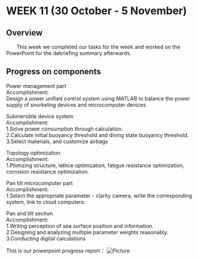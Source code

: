 # WEEK 11 (30 October - 5 November)

## Overview
&emsp;&emsp;This week we completed our tasks for the week and worked on the PowerPoint for the debriefing summary afterwards.
## Progress on components
Power management part
<br>
Accomplishment:
<br>
Design a power unified control system using MATLAB to balance the power supply of snorkeling devices and microcomputer devices
<br>

Submersible device system
<br>
Accomplishment:
<br>
1.Solve power consumption through calculation.
<br>
2.Calculate initial buoyancy threshold and diving state buoyancy threshold.
<br>
3.Select materials, and customize airbags
<br>

Topology optimization
<br>
Accomplishment:
<br>
1.Ptimizing structure, lattice optimization, fatigue resistance optimization, corrosion resistance optimization.
<br>

Pan tilt microcomputer part
<br>
Accomplishment:
<br>
1.Select the appropriate parameter - clarity camera, write the corresponding system, link to cloud computers.
<br>

Pan and tilt section
<br>
Accomplishment:
<br>
1.Writing perception of sea surface position and information.
<br>
2.Designing and analyzing multiple parameter weights reasonably.
<br>
3.Conducting digital calculations
<br>

This is our powerpoint progress report：
![Picture](https://github.com/SCi-winner/SCI.github.io/blob/main/img/幻灯片1.png)


